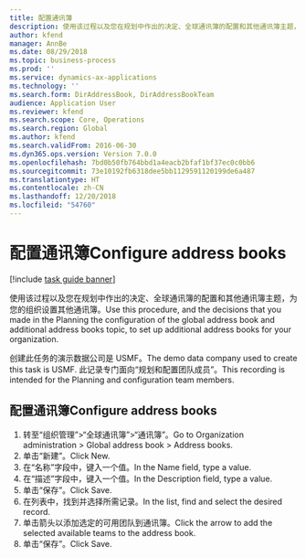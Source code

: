 ```yaml
---
title: 配置通讯簿
description: 使用该过程以及您在规划中作出的决定、全球通讯簿的配置和其他通讯簿主题，为您的组织设置其他通讯簿。
author: kfend
manager: AnnBe
ms.date: 08/29/2018
ms.topic: business-process
ms.prod: ''
ms.service: dynamics-ax-applications
ms.technology: ''
ms.search.form: DirAddressBook, DirAddressBookTeam
audience: Application User
ms.reviewer: kfend
ms.search.scope: Core, Operations
ms.search.region: Global
ms.author: kfend
ms.search.validFrom: 2016-06-30
ms.dyn365.ops.version: Version 7.0.0
ms.openlocfilehash: 7bd0b50fb764bbd1a4eacb2bfaf1bf37ec0c0bb6
ms.sourcegitcommit: 73e10192fb6318dee5bb1129591120199de6a487
ms.translationtype: HT
ms.contentlocale: zh-CN
ms.lasthandoff: 12/20/2018
ms.locfileid: "54760"
---
```

# <a name="configure-address-books"></a><span data-ttu-id="cf2a8-103">配置通讯簿</span><span class="sxs-lookup"><span data-stu-id="cf2a8-103">Configure address books</span></span>

[!include [task guide banner](../../includes/task-guide-banner.md)]

<span data-ttu-id="cf2a8-104">使用该过程以及您在规划中作出的决定、全球通讯簿的配置和其他通讯簿主题，为您的组织设置其他通讯簿。</span><span class="sxs-lookup"><span data-stu-id="cf2a8-104">Use this procedure, and the decisions that you made in the Planning the configuration of the global address book and additional address books topic, to set up additional address books for your organization.</span></span>

<span data-ttu-id="cf2a8-105">创建此任务的演示数据公司是 USMF。</span><span class="sxs-lookup"><span data-stu-id="cf2a8-105">The demo data company used to create this task is USMF.</span></span> <span data-ttu-id="cf2a8-106">此记录专门面向“规划和配置团队成员”。</span><span class="sxs-lookup"><span data-stu-id="cf2a8-106">This recording is intended for the Planning and configuration team members.</span></span>


## <a name="configure-address-books"></a><span data-ttu-id="cf2a8-107">配置通讯簿</span><span class="sxs-lookup"><span data-stu-id="cf2a8-107">Configure address books</span></span>
1. <span data-ttu-id="cf2a8-108">转至“组织管理”>“全球通讯簿”>“通讯簿”。</span><span class="sxs-lookup"><span data-stu-id="cf2a8-108">Go to Organization administration > Global address book > Address books.</span></span>
2. <span data-ttu-id="cf2a8-109">单击“新建”。</span><span class="sxs-lookup"><span data-stu-id="cf2a8-109">Click New.</span></span>
3. <span data-ttu-id="cf2a8-110">在“名称”字段中，键入一个值。</span><span class="sxs-lookup"><span data-stu-id="cf2a8-110">In the Name field, type a value.</span></span>
4. <span data-ttu-id="cf2a8-111">在“描述”字段中，键入一个值。</span><span class="sxs-lookup"><span data-stu-id="cf2a8-111">In the Description field, type a value.</span></span>
5. <span data-ttu-id="cf2a8-112">单击“保存”。</span><span class="sxs-lookup"><span data-stu-id="cf2a8-112">Click Save.</span></span>
6. <span data-ttu-id="cf2a8-113">在列表中，找到并选择所需记录。</span><span class="sxs-lookup"><span data-stu-id="cf2a8-113">In the list, find and select the desired record.</span></span>
7. <span data-ttu-id="cf2a8-114">单击箭头以添加选定的可用团队到通讯簿。</span><span class="sxs-lookup"><span data-stu-id="cf2a8-114">Click the arrow to add the selected available teams to the address book.</span></span>
8. <span data-ttu-id="cf2a8-115">单击“保存”。</span><span class="sxs-lookup"><span data-stu-id="cf2a8-115">Click Save.</span></span>

